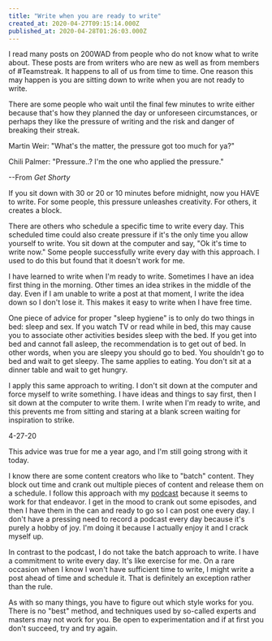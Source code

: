 ```yaml
---
title: "Write when you are ready to write"
created_at: 2020-04-27T09:15:14.000Z
published_at: 2020-04-28T01:26:03.000Z
---
```

I read many posts on 200WAD from people who do not know what to write about. These posts are from writers who are new as well as from members of #Teamstreak. It happens to all of us from time to time. One reason this may happen is you are sitting down to write when you are not ready to write.

There are some people who wait until the final few minutes to write either because that's how they planned the day or unforeseen circumstances, or perhaps they like the pressure of writing and the risk and danger of breaking their streak.

Martin Weir: "What's the matter, the pressure got too much for ya?"

Chili Palmer: "Pressure..? I'm the one who applied the pressure."

\--From _Get Shorty_ 

If you sit down with 30 or 20 or 10 minutes before midnight, now you HAVE to write. For some people, this pressure unleashes creativity. For others, it creates a block. 

There are others who schedule a specific time to write every day. This scheduled time could also create pressure if it's the only time you allow yourself to write. You sit down at the computer and say, "Ok it's time to write now." Some people successfully write every day with this approach. I used to do this but found that it doesn't work for me. 

I have learned to write when I'm ready to write. Sometimes I have an idea first thing in the morning. Other times an idea strikes in the middle of the day. Even if I am unable to write a post at that moment, I write the idea down so I don't lose it. This makes it easy to write when I have free time.

One piece of advice for proper "sleep hygiene" is to only do two things in bed: sleep and sex. If you watch TV or read while in bed, this may cause you to associate other activities besides sleep with the bed. If you get into bed and cannot fall asleep, the recommendation is to get out of bed. In other words, when you are sleepy you should go to bed. You shouldn't go to bed and wait to get sleepy. The same applies to eating. You don't sit at a dinner table and wait to get hungry. 

I apply this same approach to writing. I don't sit down at the computer and force myself to write something. I have ideas and things to say first, then I sit down at the computer to write them. I write when I'm ready to write, and this prevents me from sitting and staring at a blank screen waiting for inspiration to strike.

4-27-20

This advice was true for me a year ago, and I'm still going strong with it today. 

I know there are some content creators who like to "batch" content. They block out time and crank out multiple pieces of content and release them on a schedule. I follow this approach with my [podcast](https://anchor.fm/brandon-wilson99) because it seems to work for that endeavor. I get in the mood to crank out some episodes, and then I have them in the can and ready to go so I can post one every day. I don't have a pressing need to record a podcast every day because it's purely a hobby of joy. I'm doing it because I actually enjoy it and I crack myself up. 

In contrast to the podcast, I do not take the batch approach to write. I have a commitment to write every day. It's like exercise for me. On a rare occasion when I know I won't have sufficient time to write, I might write a post ahead of time and schedule it. That is definitely an exception rather than the rule.

As with so many things, you have to figure out which style works for you. There is no "best" method, and techniques used by so-called experts and masters may not work for you. Be open to experimentation and if at first you don't succeed, try and try again.
